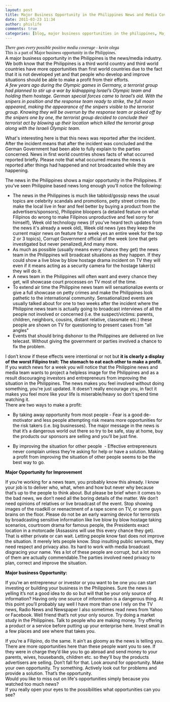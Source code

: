 ```yaml
---
layout: post
title: Major Business Opportunity in the Philippines News and Media Coverage
date: 2011-03-23 11:34
author: phislife
comments: true
categories: [blog, major business opportunities in the philippines, Major Business Opportunities in the Philippines, philippine business, philippine business opportunities, Philippine Media, Philippine News, Philippines, Philippines]
---
```

<div><span style="color: #010101; font-family: Verdana;"><em>There goes every possible positive media coverage - kevin olega</em></span></div>
<div><span style="color: #010101; font-family: Verdana;"><em>
</em></span></div>
<div><span style="color: #010101; font-family: Verdana;">This is a part of Major business opportunity in the Philippines.</span></div>
<div><span style="color: #010101;">A major business opportunity in the Philippines is the news/media industry. We both know that the Philippines is a third world country and third world countries have more opportunities than first world countries due to the fact that it is not developed yet and that people who develop and improve situations should be able to make a profit from their efforts.</span></div>
<span style="color: #010101;"><em>A few years ago during the Olympic games in Germany, a terrorist group had planned to stir up a war by kidnapping Israel’s Olympic team and holding them hostage. German special forces came to Israel’s aid. With the snipers in position and the response team ready to strike, the full moon appeared, making the appearance of the snipers visible to the terrorist group. Knowing they will be overrun by the response team or picked off by the snipers one by one, the terrorist group decided to conclude their terrorist act by blowing up their location which killed the terrorist group along with the Israeli Olympic team.</em></span>

<span style="color: #010101;">What's interesting here is that this news was reported after the incident. After the incident means that after the incident was concluded and the German Government had been able to fully explain to the parties concerned. News in first world countries shows facts of what occurred reported briefly. Please note that what occurred means the news is reported after things had happened and not broadcasted while they are happening.</span>

<span style="color: #010101;">The news in the Philippines shows a major opportunity in the Philippines. If you’ve seen Philippine based news long enough you’ll notice the following:</span>
<ul>
	<li><span style="color: #010101;">The news in the Philippines is much like tabloid/gossip news the usual topics are celebrity scandals and promotions, petty street crimes (to make the local live in fear and feel better by buying a product from the advertisers/sponsors), Philippine bloopers (a detailed feature on what Filipinos do wrong to make Filipinos unproductive and feel sorry for himself), Week old technology news (if you've heard tech updates from the news it's already a week old), Week old news (yes they keep the current major news on feature for a week yes an entire week for the top 2 or 3 topics), Corrupt Government official of the week (one that gets investigated but never penalized),And many more. </span></li>
	<li><span style="color: #010101;">As much as possible (usually means every chance they get) the news team in the Philippines will broadcast situations as they happen. If they could show a live blow by blow hostage drama incident on TV they will even if it means acting as a security camera for the hostage taker(s) they will do it.</span></li>
	<li><span style="color: #010101;">A news team in the Philippines will often want and every chance they get, will showcase court processes on TV most of the time.</span></li>
	<li><span style="color: #010101;">To extend air time the Philippine news team will sensationalize events or give a full showcase on petty crimes and make the Philippines look pathetic to the international community. Sensationalized events are usually talked about for one to two weeks after the incident where the Philippine news team is actually going to broadcast interviews of all the people not involved or concerned (i.e. the suspect/victims: parents, children, neighbors, cousins, distant relative, classmate etc.) these people are shown on TV for questioning to present cases from "all angles"</span></li>
	<li><span style="color: #010101;">Events that should bring dishonor to the Philippines are delivered on live telecast. Without giving the government or parties involved a chance to fix the problem.</span></li>
</ul>
<div><span style="color: #010101;">
</span></div>
<div><span style="color: #010101;">I don’t know if these effects were intentional or not but <strong>it is clearly a display of the worst Filipino trait: The stomach to eat each other to make a profit.</strong> If you watch news for a week you will notice that the Philippine news and media team wants to project a helpless image for the Philippines and as a result discouraging investors and entrepreneurs from improving the situation in the Philippines. The news makes you feel involved without doing something, you're just updated. It doesn't really encourage you, in fact it makes you feel more like your life is miserable/heavy so don't spend time watching it.</span></div>
<div><span style="color: #010101;">
</span></div>
<div><span style="color: #010101;">There are two ways to make a profit:</span></div>
<ul>
	<li><span style="color: #010101;">By taking away opportunity from most people - Fear is a good de-motivator and less people attempting risk means more opportunities for the risk takers (i.e. big businesses). The major message in the news is that it’s a dangerous world out there so try to be safe, stay at home, buy the products our sponsors are selling and you’ll be just fine.</span></li>
</ul>
<ul>
	<li><span style="color: #010101;">By improving the situation for other people  - Effective entrepreneurs never complain unless they’re asking for help or have a solution. Making a profit from improving the situation of other people seems to be the best way to go.</span></li>
</ul>
<span style="color: #010101;"><strong>Major Opportunity for Improvement</strong></span>

<span style="color: #010101;">If you’re working for a news team, you probably know this already. I know your job is to deliver who, what, when and how but never why because that’s up to the people to think about. But please be brief when it comes to the bad news, we don’t need all the boring details of the matter. We don’t need opinions of relatives or live broadcast of the event. Stop showing images of the roadkill or reenactment of a rape scene on TV, or some guys brains on the floor. Please do not be an early warning device for terrorists by broadcasting sensitive information like live blow by blow hostage taking scenarios, courtroom drama for famous people, the Presidents exact location in a motorcade (Assassins will use this every chance they get). That is either private or can wait. Letting people know fast does not improve the situation. It merely lets people know. Stop insulting public servants, they need respect and privacy also. Its hard to work with media broadcast disgracing your name. Yes a lot of these people are corrupt, but a lot more of them are actually commendable.The parties involved need privacy to plan, correct and improve the situation.</span>

<span style="color: #010101;"><strong>Major business Opportunity:</strong></span>

<span style="color: #010101;">If you’re an entrepreneur or investor or you want to be one you can start investing or building your business in the Philippines. Sure the news is yelling it’s not a good idea to do so but will that be your only source of information? Having only one source of information is a dangerous thing. At this point you’ll probably say well I have more than one I rely on the TV news, Radio News and Newspaper I also sometimes read news from Yahoo or Facebook. Well friend that’s not your only source. Try doing a market study in the Philippines. Talk to people who are making money. Try offering a product or a service before putting up your enterprise here. Invest small in a few places and see where that takes you.</span>
<div><span style="color: #010101;">If you’re a Filipino, do the same. It ain’t as gloomy as the news is telling you. There are more opportunities here than these people want you to see. If they were in charge they’d like you to go abroad and send money to your parents, wives, housebands, children etc. so they’ll buy the products advertisers are selling. Don’t fall for that. Look around for opportunity. Make your own opportunity. Try something. Actively look out for problems and provide a solution. That’s the opportunity. </span></div>
<div><span style="color: #010101;">
</span></div>
<div><span style="color: #010101;">Would you like to miss out on life's opportunities simply because you watched too much news?</span></div>
<div><span style="color: #010101;">
</span></div>
<div><span style="color: #010101;">If you really open your eyes to the possibilities what opportunities can you see?</span></div>
&nbsp;
